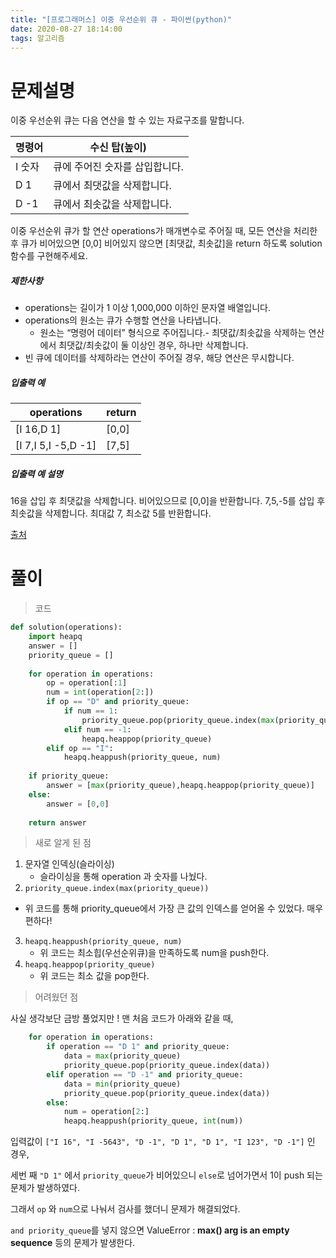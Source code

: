 ```yaml
---
title: "[프로그래머스] 이중 우선순위 큐 - 파이썬(python)"
date: 2020-08-27 18:14:00
tags: 알고리즘
---
```




# 문제설명

이중 우선순위 큐는 다음 연산을 할 수 있는 자료구조를 말합니다.

| 명령어 | 수신 탑(높이)                  |
| ------ | ------------------------------ |
| I 숫자 | 큐에 주어진 숫자를 삽입합니다. |
| D 1    | 큐에서 최댓값을 삭제합니다.    |
| D -1   | 큐에서 최솟값을 삭제합니다.    |

이중 우선순위 큐가 할 연산 operations가 매개변수로 주어질 때, 모든 연산을 처리한 후 큐가 비어있으면 [0,0] 비어있지 않으면 [최댓값, 최솟값]을 return 하도록 solution 함수를 구현해주세요.

##### 제한사항

- operations는 길이가 1 이상 1,000,000 이하인 문자열 배열입니다.
- operations의 원소는 큐가 수행할 연산을 나타냅니다.
  - 원소는 “명령어 데이터” 형식으로 주어집니다.- 최댓값/최솟값을 삭제하는 연산에서 최댓값/최솟값이 둘 이상인 경우, 하나만 삭제합니다.
- 빈 큐에 데이터를 삭제하라는 연산이 주어질 경우, 해당 연산은 무시합니다.

##### 입출력 예

| operations          | return |
| ------------------- | ------ |
| [I 16,D 1]          | [0,0]  |
| [I 7,I 5,I -5,D -1] | [7,5]  |

##### 입출력 예 설명

16을 삽입 후 최댓값을 삭제합니다. 비어있으므로 [0,0]을 반환합니다.
7,5,-5를 삽입 후 최솟값을 삭제합니다. 최대값 7, 최소값 5를 반환합니다.

[출처](http://icpckorea.org/problems/2013/onlineset.pdf)



# 풀이

> 코드

```python
def solution(operations):
    import heapq
    answer = []
    priority_queue = []
    
    for operation in operations:
        op = operation[:1]
        num = int(operation[2:])
        if op == "D" and priority_queue:
            if num == 1:
                priority_queue.pop(priority_queue.index(max(priority_queue)))
            elif num == -1:
                heapq.heappop(priority_queue)
        elif op == "I":
            heapq.heappush(priority_queue, num)
        
    if priority_queue:
        answer = [max(priority_queue),heapq.heappop(priority_queue)]
    else:
        answer = [0,0]
                                   
    return answer
```



> 새로 알게 된 점

1. 문자열 인덱싱(슬라이싱) 
   - 슬라이싱을 통해 operation 과 숫자를 나눴다.
2.  `priority_queue.index(max(priority_queue))`
   - 위 코드를 통해 priority_queue에서 가장 큰 값의 인덱스를 얻어올 수 있었다. 매우 편하다!
3. `heapq.heappush(priority_queue, num)` 
   * 위 코드는 최소힙(우선순위큐)을 만족하도록 num을 push한다.
4. `heapq.heappop(priority_queue)`
   * 위 코드는 최소 값을 pop한다.



> 어려웠던 점

 사실 생각보단 금방 풀었지만 ! 맨 처음 코드가 아래와 같을 때,

```python
    for operation in operations:
        if operation == "D 1" and priority_queue:
            data = max(priority_queue)
            priority_queue.pop(priority_queue.index(data))
        elif operation == "D -1" and priority_queue:
            data = min(priority_queue)
            priority_queue.pop(priority_queue.index(data))
        else:
            num = operation[2:]
            heapq.heappush(priority_queue, int(num))
```

입력값이 `["I 16", "I -5643", "D -1", "D 1", "D 1", "I 123", "D -1"]` 인 경우,

세번 째 `"D 1"` 에서 `priority_queue`가 비어있으니  `else`로 넘어가면서 1이 push 되는 문제가 발생하였다. 

그래서 `op` 와 `num`으로 나눠서 검사를 했더니 문제가 해결되었다. 



`and priority_queue`를 넣지 않으면 ValueError : **max() arg is an empty sequence** 등의 문제가 발생한다.